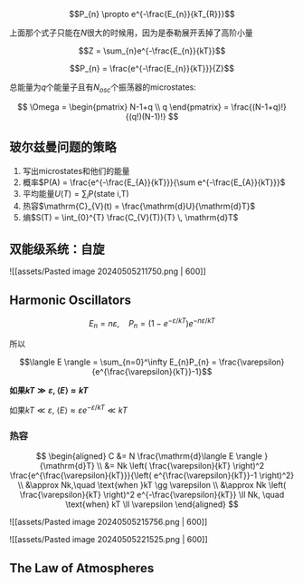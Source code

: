 $$P_{n} \propto e^{-\frac{E_{n}}{kT_{R}}}$$

上面那个式子只能在$N$很大的时候用，因为是泰勒展开丢掉了高阶小量

$$Z = \sum_{n}e^{-\frac{E_{n}}{kT}}$$

$$P_{n} = \frac{e^{-\frac{E_{n}}{kT}}}{Z}$$

总能量为$q$个能量子且有$N_{osc}$个振荡器的microstates:

$$
\Omega = \begin{pmatrix}
N-1+q \\ q
\end{pmatrix} =
\frac{(N-1+q)!}{(q!)(N-1)!}
$$

## 玻尔兹曼问题的策略

1. 写出microstates和他们的能量
2. 概率$P(A) = \frac{e^{-\frac{E_{A}}{kT}}}{\sum e^{-\frac{E_{A}}{kT}}}$
3. 平均能量$U(T) = \sum_{i} \mathrm{P}(\text{state i,T})$
4. 热容$\mathrm{C}_{V}(t) = \frac{\mathrm{d}U}{\mathrm{d}T}$
5. 熵$S(T) = \int_{0}^{T} \frac{C_{V}(T)}{T} \, \mathrm{d}T$

## 双能级系统：自旋

![[assets/Pasted image 20240505211750.png | 600]]

## Harmonic Oscillators

$$E_{n} = n\varepsilon, \quad P_{n} = (1-e^{-\varepsilon/kT})e^{-n\varepsilon/kT}$$

所以

$$\langle E \rangle = \sum_{n=0}^\infty E_{n}P_{n} = \frac{\varepsilon}{e^{\frac{\varepsilon}{kT}}-1}$$

**如果$kT \gg \varepsilon$, $\langle E \rangle \approx kT$**

如果$kT \ll \varepsilon$, $\langle E \rangle \approx \varepsilon e^{-\varepsilon/kT} \ll kT$

### 热容

$$
\begin{aligned}
C &= N \frac{\mathrm{d}\langle E \rangle }{\mathrm{d}T} \\
&= Nk \left( \frac{\varepsilon}{kT} \right)^2 \frac{e^{\frac{\varepsilon}{kT}}}{\left( e^{\frac{\varepsilon}{kT}}-1 \right)^2} \\
&\approx Nk,\quad \text{when }kT \gg \varepsilon \\
&\approx Nk \left( \frac{\varepsilon}{kT} \right)^2 e^{-\frac{\varepsilon}{kT}} \ll Nk, \quad \text{when} kT \ll \varepsilon
\end{aligned}
$$

![[assets/Pasted image 20240505215756.png | 600]]

![[assets/Pasted image 20240505221525.png | 600]]

## The Law of Atmospheres

